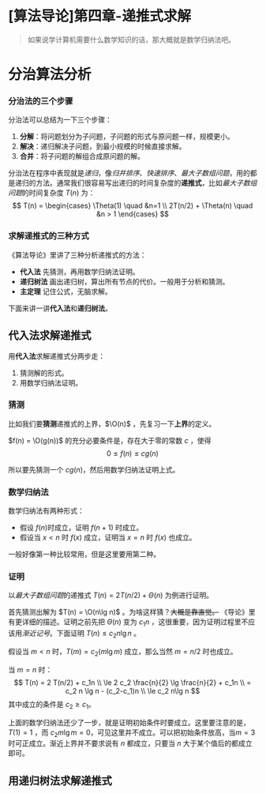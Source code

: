 # [算法导论]第四章-递推式求解

> 如果说学计算机需要什么数学知识的话，那大概就是数学归纳法吧。

# 分治算法分析

### 分治法的三个步骤

分治法可以总结为一下三个步骤：

1. **分解**：将问题划分为子问题，子问题的形式与原问题一样，规模更小。
2. **解决**：递归解决子问题，到最小规模的时候直接求解。
3. **合并**：将子问题的解组合成原问题的解。

分治法在程序中表现就是*递归*，像*归并排序*、*快速排序*、*最大子数组问题*，用的都是递归的方法。通常我们很容易写出递归的时间复杂度的**递推式**，比如*最大子数组问题*的时间复杂度 $T(n)$ 为：
$$
T(n) = 
\begin{cases}
\Theta(1) \quad &n=1 \\
2T(n/2) + \Theta(n) \quad &n > 1
\end{cases}
$$
### 求解递推式的三种方式

《算法导论》里讲了三种分析递推式的方法：

- **代入法** 		先猜测，再用数学归纳法证明。
- **递归树法**     画出递归树，算出所有节点的代价。一般用于分析和猜测。
- **主定理**         记住公式，无脑求解。

下面来讲一讲**代入法**和**递归树法**。

## 代入法求解递推式

用**代入法**求解递推式分两步走：

1. 猜测解的形式。
2. 用数学归纳法证明。

### 猜测

比如我们要**猜测**递推式的上界，$\O(n)$ ，先复习一下**上界**的定义。

$f(n) = \O(g(n))$ 的充分必要条件是，存在大于零的常数 $c$ ，使得
$$
0 \le f(n) \le c g(n)
$$

所以要先猜测一个 $cg(n)$，然后用数学归纳法证明上式。

### 数学归纳法

数学归纳法有两种形式：

- 假设 $f(n)$时成立，证明 $f(n+1)$ 时成立。
- 假设当 $x < n$ 时 $f(x)$ 成立，证明当 $x = n$ 时 $f(x)$ 也成立。

一般好像第一种比较常用，但是这里要用第二种。

### 证明

以*最大子数组问题*的递推式 $T(n) = 2T(n/2) + \Theta(n)$ 为例进行证明。

首先猜测出解为 $T(n) = \O(n\lg n)$ 。为啥这样猜？<s>大概是靠直觉。</s> 《导论》里有更详细的描述。证明之前先把 $\Theta (n)$ 变为 $c_1n$ ，这很重要，因为证明过程里不应该用*渐近记号*。下面证明 $T(n) \le c_2 n\lg n$ 。

假设当 $m < n$ 时，$T(m) = c_2 (m \lg m)$ 成立，那么当然 $m = n/2$ 时也成立。

当 $m = n$ 时：
$$
T(n) = 2 T(n/2) + c_1n \\
\le 2 c_2 \frac{n}{2} \lg \frac{n}{2} + c_1n  \\
= c_2 n \lg n - (c_2-c_1)n  \\
\le c_2 n\lg n
$$
其中成立的条件是 $c_2 \ge c_1$。

上面的数学归纳法还少了一步，就是证明初始条件时要成立。这里要注意的是，$T(1) = 1$ ，而 $c_2 m\lg m = 0$，可见这里并不成立。可以把初始条件放高，当$m = 3$时可正成立。渐近上界并不要求说有 $n$ 都成立，只要当 $n$ 大于某个值后的都成立即可。

## 用递归树法求解递推式

